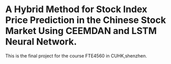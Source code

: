 # A Hybrid Method for Stock Index Price Prediction in the Chinese Stock Market Using CEEMDAN and LSTM Neural Network.
This is the final project for the course FTE4560 in CUHK,shenzhen.
